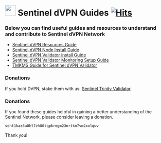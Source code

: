 # <img src="https://user-images.githubusercontent.com/114076168/191721379-88f4b6ca-6463-4458-aab4-73d29d1bc7a0.jpg" width="35" height="35"> Sentinel dVPN Guides [![Hits](https://hits.seeyoufarm.com/api/count/incr/badge.svg?url=https%3A%2F%2Fgithub.com%2Fp4privacy%2Fsentinel_resources&count_bg=%230000ff&title_bg=%23555555&icon=&icon_color=%23E7E7E7&title=hits&edge_flat=false)](https://hits.seeyoufarm.com)

### Below you can find useful guides and resources to understand and contribute to Sentinel dVPN Network

* [Sentinel dVPN Resources Guide](https://trinityprivacy.gitbook.io/sentinel-resources/)
* [Sentinel dVPN Node Install Guide](https://trinityprivacy.gitbook.io/sentinel-dvpn-node-guide/)
* [Sentinel dVPN Validator install Guide](https://trinityprivacy.gitbook.io/sentinel-validator-install-guide/)
* [Sentinel dVPN Validator Monitoring Setup Guide](https://trinityprivacy.gitbook.io/validator-monitoring-setup-guide/)
* [TMKMS Guide for Sentinel dVPN Validator](https://trinityprivacy.gitbook.io/tmkms-guide-for-sentinel-validator/)

### Donations

If you hold DVPN, stake them with us: [Sentinel Trinity Validator](https://www.mintscan.io/sentinel/validators/sentvaloper1mcwvu4vpvfcnxduzpelehmgga282wtc0xux7se)

### Donations

If you found these guides helpful in gaining a better understanding of the Sentinel Network, please consider leaving a donation.

```diff
sent1kaz6u0h57eh80tqpkregm23mrtkm7vm2xxlqwv
```
Thank you!
